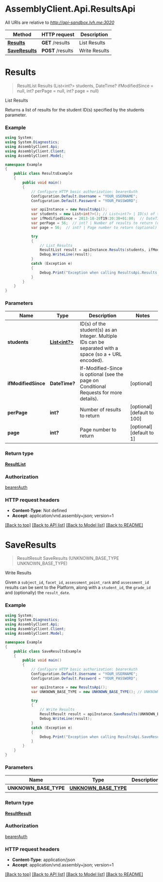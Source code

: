 # AssemblyClient.Api.ResultsApi

All URIs are relative to *http://api-sandbox.lvh.me:3020*

Method | HTTP request | Description
------------- | ------------- | -------------
[**Results**](ResultsApi.md#results) | **GET** /results | List Results
[**SaveResults**](ResultsApi.md#saveresults) | **POST** /results | Write Results


<a name="results"></a>
# **Results**
> ResultList Results (List<int?> students, DateTime? ifModifiedSince = null, int? perPage = null, int? page = null)

List Results

Returns a list of results for the student ID(s) specified by the students parameter.

### Example
```csharp
using System;
using System.Diagnostics;
using AssemblyClient.Api;
using AssemblyClient.Client;
using AssemblyClient.Model;

namespace Example
{
    public class ResultsExample
    {
        public void main()
        {
            // Configure HTTP basic authorization: bearerAuth
            Configuration.Default.Username = "YOUR_USERNAME";
            Configuration.Default.Password = "YOUR_PASSWORD";

            var apiInstance = new ResultsApi();
            var students = new List<int?>(); // List<int?> | ID(s) of the student(s) as an Integer. Multiple IDs can be separated with a space (so a + URL encoded).
            var ifModifiedSince = 2013-10-20T19:20:30+01:00;  // DateTime? | If-Modified-Since is optional (see the page on Conditional Requests for more details). (optional) 
            var perPage = 56;  // int? | Number of results to return (optional)  (default to 100)
            var page = 56;  // int? | Page number to return (optional)  (default to 1)

            try
            {
                // List Results
                ResultList result = apiInstance.Results(students, ifModifiedSince, perPage, page);
                Debug.WriteLine(result);
            }
            catch (Exception e)
            {
                Debug.Print("Exception when calling ResultsApi.Results: " + e.Message );
            }
        }
    }
}
```

### Parameters

Name | Type | Description  | Notes
------------- | ------------- | ------------- | -------------
 **students** | [**List&lt;int?&gt;**](int?.md)| ID(s) of the student(s) as an Integer. Multiple IDs can be separated with a space (so a + URL encoded). | 
 **ifModifiedSince** | **DateTime?**| If-Modified-Since is optional (see the page on Conditional Requests for more details). | [optional] 
 **perPage** | **int?**| Number of results to return | [optional] [default to 100]
 **page** | **int?**| Page number to return | [optional] [default to 1]

### Return type

[**ResultList**](ResultList.md)

### Authorization

[bearerAuth](../README.md#bearerAuth)

### HTTP request headers

 - **Content-Type**: Not defined
 - **Accept**: application/vnd.assembly+json; version=1

[[Back to top]](#) [[Back to API list]](../README.md#documentation-for-api-endpoints) [[Back to Model list]](../README.md#documentation-for-models) [[Back to README]](../README.md)

<a name="saveresults"></a>
# **SaveResults**
> ResultResult SaveResults (UNKNOWN_BASE_TYPE UNKNOWN_BASE_TYPE)

Write Results

Given a `subject_id`, `facet_id`, `assessment_point_rank` and `assessment_id` results can be sent to the Platform, along with a `student_id`, the `grade_id` and (optionally) the `result_date`.

### Example
```csharp
using System;
using System.Diagnostics;
using AssemblyClient.Api;
using AssemblyClient.Client;
using AssemblyClient.Model;

namespace Example
{
    public class SaveResultsExample
    {
        public void main()
        {
            // Configure HTTP basic authorization: bearerAuth
            Configuration.Default.Username = "YOUR_USERNAME";
            Configuration.Default.Password = "YOUR_PASSWORD";

            var apiInstance = new ResultsApi();
            var UNKNOWN_BASE_TYPE = new UNKNOWN_BASE_TYPE(); // UNKNOWN_BASE_TYPE | 

            try
            {
                // Write Results
                ResultResult result = apiInstance.SaveResults(UNKNOWN_BASE_TYPE);
                Debug.WriteLine(result);
            }
            catch (Exception e)
            {
                Debug.Print("Exception when calling ResultsApi.SaveResults: " + e.Message );
            }
        }
    }
}
```

### Parameters

Name | Type | Description  | Notes
------------- | ------------- | ------------- | -------------
 **UNKNOWN_BASE_TYPE** | [**UNKNOWN_BASE_TYPE**](UNKNOWN_BASE_TYPE.md)|  | 

### Return type

[**ResultResult**](ResultResult.md)

### Authorization

[bearerAuth](../README.md#bearerAuth)

### HTTP request headers

 - **Content-Type**: application/json
 - **Accept**: application/vnd.assembly+json; version=1

[[Back to top]](#) [[Back to API list]](../README.md#documentation-for-api-endpoints) [[Back to Model list]](../README.md#documentation-for-models) [[Back to README]](../README.md)

